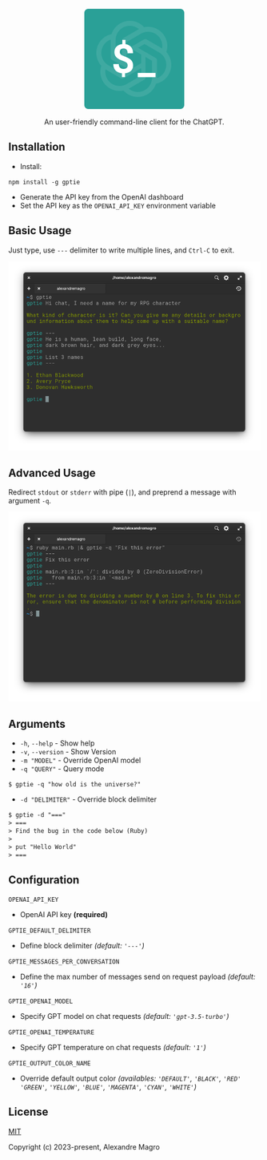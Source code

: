 <p align="center">
  <img src="assets/logo.svg"/>

</p>

<p align="center">
  An user-friendly command-line client for the ChatGPT.
</p>


## Installation

- Install:

```shell
npm install -g gptie
```

- Generate the API key from the OpenAI dashboard
- Set the API key as the `OPENAI_API_KEY` environment variable

## Basic Usage

Just type, use `---` delimiter to write multiple lines, and `Ctrl-C` to exit.

<p align="center">
  <img src="assets/example-basic.png"/>
</p>

## Advanced Usage

Redirect `stdout` or `stderr` with pipe (`|`), and preprend a message with argument `-q`.

<p align="center">
  <img src="assets/example-advanced.png"/>
</p>

## Arguments

- `-h`, `--help` - Show help
- `-v`, `--version` - Show Version
- `-m "MODEL"` - Override OpenAI model
- `-q "QUERY"` - Query mode

```shell
$ gptie -q "how old is the universe?"
```

- `-d "DELIMITER"` - Override block delimiter

```
$ gptie -d "==="
> ===
> Find the bug in the code below (Ruby)
>
> put "Hello World"
> ===
```

## Configuration

`OPENAI_API_KEY`
  - OpenAI API key **(required)**

`GPTIE_DEFAULT_DELIMITER`
  - Define block delimiter *(default: `'---'`)*

`GPTIE_MESSAGES_PER_CONVERSATION`
  - Define the max number of messages send on request payload
  *(default: `'16'`)*

`GPTIE_OPENAI_MODEL`
  - Specify GPT model on chat requests *(default: `'gpt-3.5-turbo'`)*

`GPTIE_OPENAI_TEMPERATURE`
  - Specify GPT temperature on chat requests *(default: `'1'`)*

`GPTIE_OUTPUT_COLOR_NAME`
  - Override default output color *(availables: `'DEFAULT'`, `'BLACK'`, `'RED'` `'GREEN'`,
  `'YELLOW'`, `'BLUE'`, `'MAGENTA'`, `'CYAN'`, `'WHITE'`)*

## License

[MIT](http://opensource.org/licenses/MIT)

Copyright (c) 2023-present, Alexandre Magro
